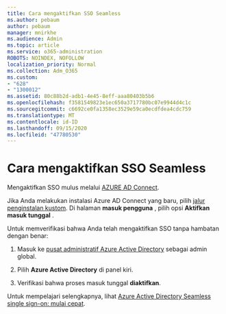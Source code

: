 ```yaml
---
title: Cara mengaktifkan SSO Seamless
ms.author: pebaum
author: pebaum
manager: mnirkhe
ms.audience: Admin
ms.topic: article
ms.service: o365-administration
ROBOTS: NOINDEX, NOFOLLOW
localization_priority: Normal
ms.collection: Adm_O365
ms.custom:
- "628"
- "1300012"
ms.assetid: 80c88b2d-adb1-4e45-8eff-aaa80403b5b6
ms.openlocfilehash: f3581549823e1ec650a3717780bc07e9944d4c1c
ms.sourcegitcommit: c6692ce0fa1358ec3529e59ca0ecdfdea4cdc759
ms.translationtype: MT
ms.contentlocale: id-ID
ms.lasthandoff: 09/15/2020
ms.locfileid: "47780530"
---
```

# <a name="how-to-enable-seamless-sso"></a>Cara mengaktifkan SSO Seamless

Mengaktifkan SSO mulus melalui [AZURE AD Connect](https://docs.microsoft.com/azure/active-directory/connect/active-directory-aadconnect).
  
Jika Anda melakukan instalasi Azure AD Connect yang baru, pilih [jalur penginstalan kustom](https://docs.microsoft.com/azure/active-directory/connect/active-directory-aadconnect-get-started-custom). Di halaman **masuk pengguna** , pilih opsi **Aktifkan masuk tunggal** .
  
Untuk memverifikasi bahwa Anda telah mengaktifkan SSO tanpa hambatan dengan benar:
  
1. Masuk ke [pusat administratif Azure Active Directory](https://aad.portal.azure.com) sebagai admin global.

2. Pilih **Azure Active Directory** di panel kiri.

3. Verifikasi bahwa proses masuk tunggal **diaktifkan**.

Untuk mempelajari selengkapnya, lihat [Azure Active Directory Seamless single sign-on: mulai cepat](https://docs.microsoft.com/azure/active-directory/connect/active-directory-aadconnect-sso-quick-start).
  